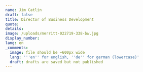 ```yaml
---
name: Jim Catlin
draft: false
title: Director of Business Development
quote:
details:
image: /uploads/merritt-022719-338-bw.jpg
display_number:
lang: en
_comments:
  image: file should be ~600px wide
  lang: '''en'' for english, ''de'' for german (lowercase)'
  draft: drafts are saved but not published
---
```

